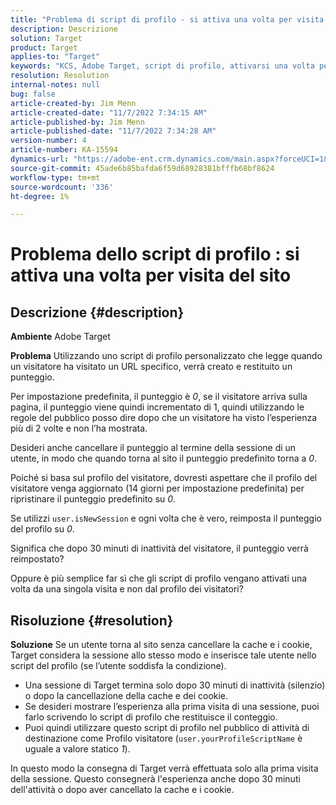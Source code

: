 ```yaml
---
title: "Problema di script di profilo - si attiva una volta per visita del sito"
description: Descrizione
solution: Target
product: Target
applies-to: "Target"
keywords: "KCS, Adobe Target, script di profilo, attivarsi una volta per visita del sito, user.isNewSession, user.yourProfileScriptName"
resolution: Resolution
internal-notes: null
bug: false
article-created-by: Jim Menn
article-created-date: "11/7/2022 7:34:15 AM"
article-published-by: Jim Menn
article-published-date: "11/7/2022 7:34:28 AM"
version-number: 4
article-number: KA-15594
dynamics-url: "https://adobe-ent.crm.dynamics.com/main.aspx?forceUCI=1&pagetype=entityrecord&etn=knowledgearticle&id=a0637191-6e5e-ed11-9561-6045bd0065f9"
source-git-commit: 45ade6b85bafda6f59d68928381bfffb68bf8624
workflow-type: tm+mt
source-wordcount: '336'
ht-degree: 1%

---
```


# Problema dello script di profilo : si attiva una volta per visita del sito

## Descrizione {#description}


<b>Ambiente</b>
Adobe Target

<b>Problema</b>
Utilizzando uno script di profilo personalizzato che legge quando un visitatore ha visitato un URL specifico, verrà creato e restituito un punteggio.

Per impostazione predefinita, il punteggio è *0*, se il visitatore arriva sulla pagina, il punteggio viene quindi incrementato di 1, quindi utilizzando le regole del pubblico posso dire dopo che un visitatore ha visto l’esperienza più di 2 volte e non l’ha mostrata.



Desideri anche cancellare il punteggio al termine della sessione di un utente, in modo che quando torna al sito il punteggio predefinito torna a *0*.

Poiché si basa sul profilo del visitatore, dovresti aspettare che il profilo del visitatore venga aggiornato (14 giorni per impostazione predefinita) per ripristinare il punteggio predefinito su *0*.

Se utilizzi `user.isNewSession` e ogni volta che è vero, reimposta il punteggio del profilo su *0*.



Significa che dopo 30 minuti di inattività del visitatore, il punteggio verrà reimpostato?

Oppure è più semplice far sì che gli script di profilo vengano attivati una volta da una singola visita e non dal profilo dei visitatori?


## Risoluzione {#resolution}


<b>Soluzione</b>
Se un utente torna al sito senza cancellare la cache e i cookie, Target considera la sessione allo stesso modo e inserisce tale utente nello script del profilo (se l’utente soddisfa la condizione).

- Una sessione di Target termina solo dopo 30 minuti di inattività (silenzio) o dopo la cancellazione della cache e dei cookie.
- Se desideri mostrare l’esperienza alla prima visita di una sessione, puoi farlo scrivendo lo script di profilo che restituisce il conteggio.
- Puoi quindi utilizzare questo script di profilo nel pubblico di attività di destinazione come Profilo visitatore (`user.yourProfileScriptName` è uguale a valore statico *1*).


In questo modo la consegna di Target verrà effettuata solo alla prima visita della sessione. Questo consegnerà l&#39;esperienza anche dopo 30 minuti dell&#39;attività o dopo aver cancellato la cache e i cookie.
